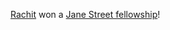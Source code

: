 [Rachit][] won a [Jane Street fellowship][jsgrf]!

[rachit]: https://rachitnigam.com
[jsgrf]: https://www.janestreet.com/join-jane-street/programs-and-events/grf-profiles/

